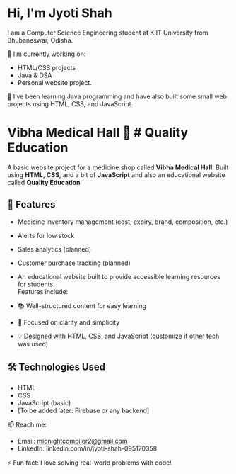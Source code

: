 # Hi, I'm Jyoti Shah

I am a Computer Science Engineering student at KIIT University from Bhubaneswar, Odisha.

🔭 I’m currently working on:
- HTML/CSS projects
- Java & DSA
- Personal website project.

🌱 I’ve been learning Java programming and have also built some small web projects using HTML, CSS, and JavaScript.

# Vibha Medical Hall 💊 # Quality Education #

A basic website project for a medicine shop called **Vibha Medical Hall**. Built using **HTML**, **CSS**, and a bit of **JavaScript** and also an educational website  called **Quality Education**

## 🔧 Features

- Medicine inventory management (cost, expiry, brand, composition, etc.)
- Alerts for low stock
- Sales analytics (planned)
- Customer purchase tracking (planned)
  
- An educational website built to provide accessible learning resources for students.  
Features include:  
- 📚 Well-structured content for easy learning  
- 🎯 Focused on clarity and simplicity  
- 💡 Designed with HTML, CSS, and JavaScript (customize if other tech was used)  

## 🛠️ Technologies Used

- HTML
- CSS
- JavaScript (basic)
- [To be added later: Firebase or any backend]

📫 Reach me:
- Email: midnightcompiler2@gmail.com
- LinkedIn: linkedin.com/in/jyoti-shah-095170358

⚡ Fun fact: I love solving real-world problems with code!
